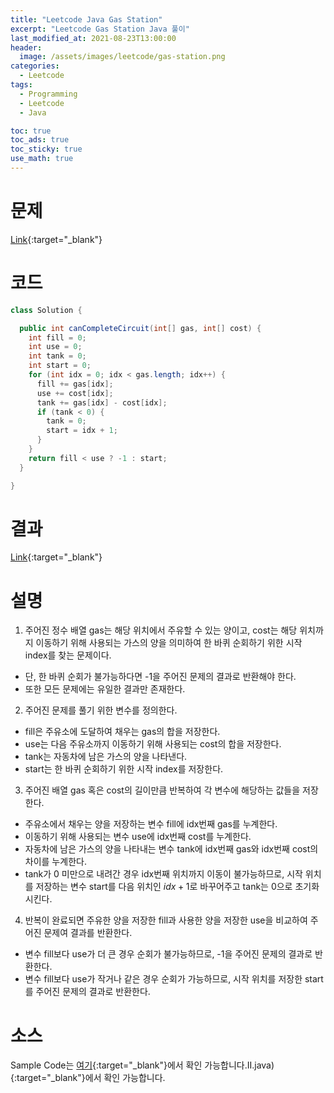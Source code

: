 ```yaml
---
title: "Leetcode Java Gas Station"
excerpt: "Leetcode Gas Station Java 풀이"
last_modified_at: 2021-08-23T13:00:00
header:
  image: /assets/images/leetcode/gas-station.png
categories:
  - Leetcode
tags:
  - Programming
  - Leetcode
  - Java

toc: true
toc_ads: true
toc_sticky: true
use_math: true
---
```

# 문제
[Link](https://leetcode.com/problems/gas-station/){:target="_blank"}

# 코드
```java
class Solution {

  public int canCompleteCircuit(int[] gas, int[] cost) {
    int fill = 0;
    int use = 0;
    int tank = 0;
    int start = 0;
    for (int idx = 0; idx < gas.length; idx++) {
      fill += gas[idx];
      use += cost[idx];
      tank += gas[idx] - cost[idx];
      if (tank < 0) {
        tank = 0;
        start = idx + 1;
      }
    }
    return fill < use ? -1 : start;
  }

}
```

# 결과
[Link](https://leetcode.com/submissions/detail/542674987/){:target="_blank"}

# 설명
1. 주어진 정수 배열 gas는 해당 위치에서 주유할 수 있는 양이고, cost는 해당 위치까지 이동하기 위해 사용되는 가스의 양을 의미하여 한 바퀴 순회하기 위한 시작 index를 찾는 문제이다.
- 단, 한 바퀴 순회가 불가능하다면 -1을 주어진 문제의 결과로 반환해야 한다.
- 또한 모든 문제에는 유일한 결과만 존재한다.

2. 주어진 문제를 풀기 위한 변수를 정의한다.
- fill은 주유소에 도달하여 채우는 gas의 합을 저장한다.
- use는 다음 주유소까지 이동하기 위해 사용되는 cost의 합을 저장한다.
- tank는 자동차에 남은 가스의 양을 나타낸다.
- start는 한 바퀴 순회하기 위한 시작 index를 저장한다.

3. 주어진 배열 gas 혹은 cost의 길이만큼 반복하여 각 변수에 해당하는 값들을 저장한다.
- 주유소에서 채우는 양을 저장하는 변수 fill에 idx번째 gas를 누계한다.
- 이동하기 위해 사용되는 변수 use에 idx번째 cost를 누계한다.
- 자동차에 남은 가스의 양을 나타내는 변수 tank에 idx번째 gas와 idx번째 cost의 차이를 누계한다.
- tank가 0 미만으로 내려간 경우 idx번째 위치까지 이동이 불가능하므로, 시작 위치를 저장하는 변수 start를 다음 위치인 $idx + 1$로 바꾸어주고 tank는 0으로 초기화 시킨다.

4. 반복이 완료되면 주유한 양을 저장한 fill과 사용한 양을 저장한 use을 비교하여 주어진 문제여 결과를 반환한다.
- 변수 fill보다 use가 더 큰 경우 순회가 불가능하므로, -1을 주어진 문제의 결과로 반환한다.
- 변수 fill보다 use가 작거나 같은 경우 순회가 가능하므로, 시작 위치를 저장한 start를 주어진 문제의 결과로 반환한다.

# 소스
Sample Code는 [여기](https://github.com/GracefulSoul/leetcode/blob/master/src/main/java/gracefulsoul/problems/GasStation.java){:target="_blank"}에서 확인 가능합니다.II.java){:target="_blank"}에서 확인 가능합니다.